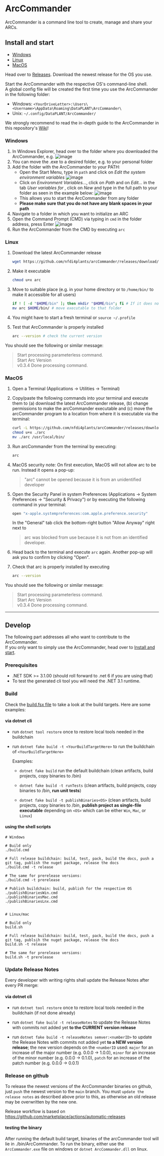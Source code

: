 # ArcCommander

ArcCommander is a command line tool to create, manage and share your ARCs.

## Install and start

- [Windows](#windows)
- [Linux](#linux)
- [MacOS](#macos)

Head over to [Releases](https://github.com/nfdi4plants/arcCommander/releases). Download the newest release for the OS you use.

Start the ArcCommander with the respective OS's command-line shell.  
A global config file will be created the first time you use the ArcCommander in the following folder:
- Windows: `<YourDriveLetter>:\Users\<Username>\AppData\Roaming\DataPLANT\ArcCommander\`
- Unix: `~/.config/DataPLANT/ArcCommander/`

We strongly recommend to read the in-depth guide to the ArcCommander in this repository's [Wiki](https://github.com/nfdi4plants/arcCommander/wiki)!

### Windows

1. In Windows Explorer, head over to the folder where you downloaded the ArcCommander, e.g.
![image](https://user-images.githubusercontent.com/47781170/118627514-13e63f00-b7cc-11eb-95cb-1bf74a355cde.png)
2. You can move the .exe to a desired folder, e.g. to your personal folder
3. Add the folder with the ArcCommander to your PATH:
    - Open the Start Menu, type in `path` and click on _Edit the system environment variables_
    ![image](https://user-images.githubusercontent.com/47781170/119674721-b8a3f480-be3c-11eb-9982-e3c0fa191f05.png)
    - Click on _Environment Variables..._, click on _Path_ and on _Edit..._ in the tab _User variables for <your username>_, click on _New_ and type in the full path to your folder as seen in the example below:
    ![image](https://user-images.githubusercontent.com/47781170/119674652-a9bd4200-be3c-11eb-81f8-72f1198842ef.png) 
    - This allows you to start the ArcCommander from any folder
    - **Please make sure that you do not have any blank spaces in your path**
4. Navigate to a folder in which you want to initialize an ARC
5. Open the Command Prompt (CMD) via typing in `cmd` in the folder address, press Enter
![image](https://user-images.githubusercontent.com/47781170/119680874-dd4e9b00-be41-11eb-8faf-ed699c827395.png)
6. Run the ArcCommander from the CMD by executing `arc`

### Linux

1. Download the latest ArcCommander release

    ```bash
    wget https://github.com/nfdi4plants/arcCommander/releases/download/v0.4.0-linux.x64/arc
    ```

1. Make it executable

    ```bash
    chmod u+x arc
    ```

1. Move to suitable place (e.g. in your home directory or to `/home/bin/` to make it accessible for all users)

    ```bash
    if ! [ -d "$HOME/bin" ]; then mkdir "$HOME/bin"; fi # If it does not exist, create a folder `bin` in your home directory. 
    mv arc $HOME/bin/ # move executable to that folder
    ```

1. You might have to start a fresh terminal or `source ~/.profile`

1. Test that ArcCommander is properly installed

    ```bash
    arc --version # check the current version 
    ```

You should see the following or similar message:

> Start processing parameterless command.  
> Start Arc Version  
> v0.3.4
> Done processing command.  

### MacOS

1. Open a Terminal (Applications -> Utilities -> Terminal)
2. Copy/paste the following commands into your terminal and execute them to (a) download the latest ArcCommander release, (b) change permissions to make the arcCommander executable and (c) move the arcCommander program to a location from where it is executable via the terminal:

    ```bash
    curl -L https://github.com/nfdi4plants/arcCommander/releases/download/v0.4.0-osx.x64/arc > arc
    chmod u+x ./arc
    mv ./arc /usr/local/bin/
    ```

3. Run arcCommander from the terminal by executing:

    ```bash
    arc
    ```

4. MacOS security note: On first execution, MacOS will not allow arc to be run. Instead it opens a pop-up:

    > "arc" cannot be opened because it is from an unidentified developer

5. Open the Security Panel in system Preferences (Applications -> System Preferences -> "Security & Privacy") or by executing the following command in your terminal:

    ```bash
    open "x-apple.systempreferences:com.apple.preference.security"
    ```

    In the "General" tab click the bottom-right button "Allow Anyway" right next to
    > arc was blocked from use because it is not from an identified developer.

6. Head back to the terminal and execute `arc` again. Another pop-up will ask you to confirm by clicking "Open".

7. Check that arc is properly installed by executing

    ```bash
    arc --version
    ```

You should see the following or similar message:

> Start processing parameterless command.  
> Start Arc Version  
> v0.3.4
> Done processing command.  

---

## Develop

The following part addresses all who want to contribute to the ArcCommander.  
If you only want to simply use the ArcCommander, head over to [Install and start](https://github.com/nfdi4plants/arcCommander#install-and-start).

### Prerequisites

- .NET SDK >= 3.1.00 (should roll forward to .net 6 if you are using that)
- To test the generated cli tool you will need the .NET 3.1 runtime.   
    
### Build

Check the [build.fsx file](https://github.com/nfdi4plants/arcCommander/blob/developer/build.fsx) to take a look at the build targets. Here are some examples:

#### via dotnet cli

- run `dotnet tool restore` once to restore local tools needed in the buildchain

- run `dotnet fake build -t <YourBuildTargetHere>` to run the buildchain of `<YourBuildTargetHere>`

    Examples:

    - `dotnet fake build` run the default buildchain (clean artifacts, build projects, copy binaries to /bin)

    - `dotnet fake build -t runTests` (clean artifacts, build projects, copy binaries to /bin, **run unit tests**)
    
    - `dotnet fake build -t publishBinaries<OS>` (clean artifacts, build projects, copy binaries to /bin, **publish project as single-file executable** depending on `<OS>` which can be either `Win`, `Mac`, or `Linux`)

#### using the shell scripts

```shell
# Windows

# Build only
./build.cmd

# Full release buildchain: build, test, pack, build the docs, push a git tag, publish the nuget package, release the docs
./build.cmd -t release

# The same for prerelease versions:
./build.cmd -t prerelease
    
# Publish buildchain: build, publish for the respective OS
./publishBinariesWin.cmd
./publishBinariesMac.cmd
./publishBinariesLnx.cmd


# Linux/mac

# Build only
build.sh

# Full release buildchain: build, test, pack, build the docs, push a git tag, publsih the nuget package, release the docs
build.sh -t release

# The same for prerelease versions:
build.sh -t prerelease

```

### Update Release Notes
    
Every developer with writing rights shall update the Release Notes after every PR merge:
    
#### via dotnet cli
    
- run `dotnet tool restore` once to restore local tools needed in the buildchain (if not done already)

- run `dotnet fake build -t releaseNotes` to update the Release Notes with commits not added yet **to the CURRENT version release**
    
- run `dotnet fake build -t releaseNotes semver:<numberID>` to update the Release Notes with commits not added yet **to a NEW version release**; the new version depends on the `<numberID` used: `major` for an increase of the major number (e.g. 0.0.0 -> 1.0.0), `minor` for an increase of the minor number (e.g. 0.0.0 -> 0.1.0), `patch` for an increase of the patch number (e.g. 0.0.0 -> 0.0.1)

### Release on github
    
To release the newest versions of the ArcCommander binaries on github, just `push` the newest version to the `main` branch. You must `update the release notes` as described above prior to this, as otherwise an old release may be overwritten by the new one.

Release workflow is based on https://github.com/marketplace/actions/automatic-releases    
    
#### testing the binary

After running the default build target, binaries of the arcCommander tool will lie in ./bin/ArcCommander. To run the binary, either use the `ArcCommander.exe` file on windows or `dotnet ArcCommander.dll` on linux.
